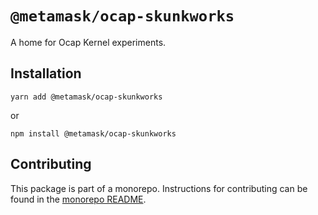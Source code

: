 # `@metamask/ocap-skunkworks`

A home for Ocap Kernel experiments.

## Installation

`yarn add @metamask/ocap-skunkworks`

or

`npm install @metamask/ocap-skunkworks`

## Contributing

This package is part of a monorepo. Instructions for contributing can be found in the [monorepo README](https://github.com/MetaMask/ocap-kernel#readme).
